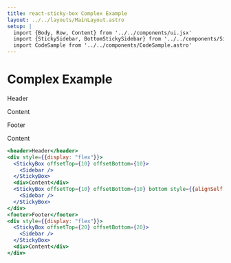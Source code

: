 ```yaml
---
title: react-sticky-box Complex Example
layout: ../../layouts/MainLayout.astro
setup: |
  import {Body, Row, Content} from '../../components/ui.jsx'
  import {StickySidebar, BottomStickySidebar} from '../../components/Sidebar.jsx'
  import CodeSample from '../../components/CodeSample.astro'
---
```


# Complex Example

<CodeSample size="lg">
<div slot="result">
  <Row>
		<Content size="xs">Header</Content>
	</Row>
  <Row>
    <StickySidebar elements={20} offsetTop={20} offsetBottom={20} client:idle />
    <Content size="lg">
      <p>Content</p>
    </Content>
    <BottomStickySidebar elements={20} offsetTop={20} offsetBottom={20} style={{alignSelf: "flex-end"}} client:idle/>
  </Row>
  <Row>
		<Content size="xs">Footer</Content>
	</Row>
  <Row>
    <StickySidebar elements={17} offsetTop={20} offsetBottom={20} client:idle />
    <Content size="md">
      <p>Content</p>
    </Content>
  </Row>
</div>

```jsx
<header>Header</header>
<div style={{display: "flex"}}>
  <StickyBox offsetTop={10} offsetBottom={10}>
    <Sidebar />
  </StickyBox>
  <div>Content</div>
  <StickyBox offsetTop={10} offsetBottom={10} bottom style={{alignSelf: "flex-end"}}>
    <Sidebar />
  </StickyBox>
</div>
<footer>Footer</footer>
<div style={{display: "flex"}}>
  <StickyBox offsetTop={20} offsetBottom={20}>
    <Sidebar />
  </StickyBox>
  <div>Content</div>
</div>
```

</CodeSample>
